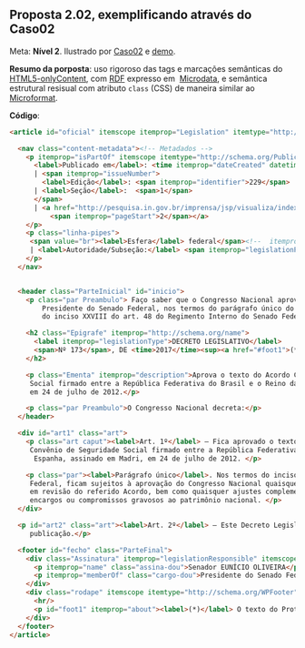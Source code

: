 
## Proposta 2.02, exemplificando através do Caso02

Meta: **Nível 2**. Ilustrado por [Caso02](../../casos/caso02.md) e  [demo](https://okfn-brasil.github.io/lexml-dou/demo/prop2_02.html).

**Resumo da porposta**: uso rigoroso das tags e marcações semânticas do [HTML5-onlyContent](https://github.com/okfn-brasil/HTML5-onlyContent/blob/master/spec.md), com [RDF](https://en.wikipedia.org/wiki/Resource_Description_Framework) expresso em  [Microdata](https://en.wikipedia.org/wiki/Microdata_(HTML)), e  semântica estrutural resisual com atributo `class` (CSS) de maneira similar ao [Microformat](https://en.wikipedia.org/wiki/Microformat).

**Código**:
```html
<article id="oficial" itemscope itemprop="Legislation" itemtype="http://schema.org/Legislation" xml:lang="pt-br">

  <nav class="content-metadata"><!-- Metadados -->
    <p itemprop="isPartOf" itemscope itemtype="http://schema.org/PublicationIssue">
      <label>Publicado em</label>: <time itemprop="dateCreated" datetime="2017-12-05">05/12/2017</time>
      | <span itemprop="issueNumber">
        <label>Edição</label>: <span itemprop="identifier">229</span>
      | <label>Seção</label>:  <span>1</span>
      </span>
      | <a href="http://pesquisa.in.gov.br/imprensa/jsp/visualiza/index.jsp?data=05/12/2017&amp;jornal=515&amp;pagina=2"><label>Página</label>:
          <span itemprop="pageStart">2</span></a>
    </p>
    <p class="linha-pipes">
     <span value="br"><label>Esfera</label> federal</span><!--  itemprop="legislationJurisdiction" -->
     | <label>Autoridade/Subseção:</label> <span itemprop="legislationPassedBy">Atos do Congresso Nacional</span>
    </p>
  </nav>


  <header class="ParteInicial" id="inicio">
    <p class="par Preambulo"> Faço saber que o Congresso Nacional aprovou, e eu, Eunício Oliveira,
        Presidente do Senado Federal, nos termos do parágrafo único do art. 52 do Regimento Comum e
        do inciso XXVIII do art. 48 do Regimento Interno do Senado Federal, promulgo o seguinte</p>

    <h2 class="Epigrafe" itemprop="http://schema.org/name">
      <label itemprop="legislationType">DECRETO LEGISLATIVO</label>
      <span>Nº 173</span>, DE <time>2017</time><sup><a href="#foot1">(*)</a></sup>
    </h2>

    <p class="Ementa" itemprop="description">Aprova o texto do Acordo Complementar de Revisão do Convênio de Seguridade
     Social firmado entre a República Federativa do Brasil e o Reino da Espanha, assinado em Madri,
     em 24 de julho de 2012.</p>

    <p class="par Preambulo">O Congresso Nacional decreta:</p>
  </header>

  <div id="art1" class="art">
    <p class="art caput"><label>Art. 1º</label> – Fica aprovado o texto do Acordo Complementar de Revisão do
     Convênio de Seguridade Social firmado entre a República Federativa do Brasil e o Reino da
      Espanha, assinado em Madri, em 24 de julho de 2012. </p>

    <p class="par"><label>Parágrafo único</label>. Nos termos do inciso I do art. 49 da Constituição
     Federal, ficam sujeitos à aprovação do Congresso Nacional quaisquer atos que possam resultar
     em revisão do referido Acordo, bem como quaisquer ajustes complementares que acarretem
     encargos ou compromissos gravosos ao patrimônio nacional. </p>
  </div>

  <p id="art2" class="art"><label>Art. 2º</label> – Este Decreto Legislativo entra em vigor na data de sua
     publicação.</p>

  <footer id="fecho" class="ParteFinal">
    <div class="Assinatura" itemprop="legislationResponsible" itemscope itemtype="http://schema.org/Person">
      <p itemprop="name" class="assina-dou">Senador EUNÍCIO OLIVEIRA</p>
      <p itemprop="memberOf" class="cargo-dou">Presidente do Senado Federal</p>
    </div>
    <div class="rodape" itemscope itemtype="http://schema.org/WPFooter">
      <hr/>
      <p id="foot1" itemprop="about"><label>(*)</label> O texto do Protocolo acima citado está publicado no <a href="http://legis.senado.leg.br/diarios/BuscaDiario?tipDiario=1&datDiario=17/10/2017&paginaDireta=38">Diário do Senado Federal de 17/10/2017</a>.</p>
    </div>
  </footer>
</article>
```
